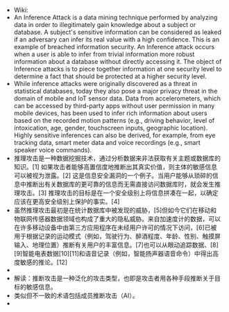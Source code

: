 - Wiki:
- An Inference Attack is a data mining technique performed by analyzing data in order to illegitimately gain knowledge about a subject or database. A subject's sensitive information can be considered as leaked if an adversary can infer its real value with a high confidence. This is an example of breached information security. An Inference attack occurs when a user is able to infer from trivial information more robust information about a database without directly accessing it. The object of Inference attacks is to piece together information at one security level to determine a fact that should be protected at a higher security level.
- While inference attacks were originally discovered as a threat in statistical databases, today they also pose a major privacy threat in the domain of mobile and IoT sensor data. Data from accelerometers, which can be accessed by third-party apps without user permission in many mobile devices, has been used to infer rich information about users based on the recorded motion patterns (e.g., driving behavior, level of intoxication, age, gender, touchscreen inputs, geographic location). Highly sensitive inferences can also be derived, for example, from eye tracking data, smart meter data and voice recordings (e.g., smart speaker voice commands).
- 推理攻击是一种数据挖掘技术，通过分析数据来非法获取有关主题或数据库的知识。[1] 如果攻击者能够高置信度地推断出其真实价值，则主体的敏感信息可以被视为泄露。[2] 这是信息安全漏洞的一个例子。当用户能够从琐碎的信息中推断出有关数据库的更可靠的信息而无需直接访问数据库时，就会发生推理攻击。[3] 推理攻击的目标是在一个安全级别上将信息拼凑在一起，以确定应该在更高安全级别上保护的事实。[4]
- 虽然推理攻击最初是在统计数据库中被发现的威胁，[5]但如今它们在移动和物联网传感器数据领域也构成了重大的隐私威胁。来自加速度计的数据，可以在许多移动设备中由第三方应用程序在未经用户许可的情况下访问，[6]已被用于根据记录的运动模式（例如，驾驶行为、醉酒程度、年龄、性别、触摸屏输入、地理位置）推断有关用户的丰富信息。[7]也可以从眼动追踪数据、[8][9]智能电表数据[10][11]和语音记录（例如，智能扬声器语音命令）中得出高度敏感的推论。[12]
-
- 解读：推断攻击是一种泛化的攻击类型，也即是攻击者用各种手段推断关于目标的敏感信息。
- 类似但不一致的术语包括成员推断攻击（AI）。
-